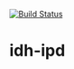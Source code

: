 [![Build Status](https://akvo.semaphoreci.com/badges/idh-ipd/branches/master.svg?style=shields)](https://akvo.semaphoreci.com/projects/idh-ipd)

# idh-ipd
